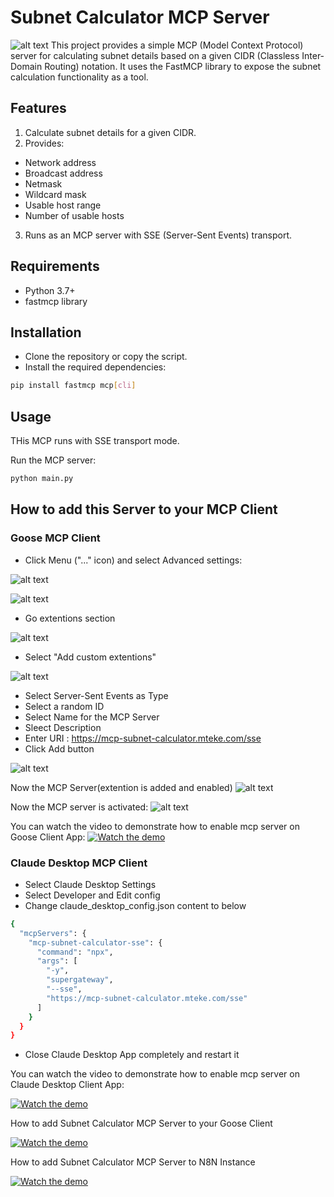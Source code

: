 # Subnet Calculator MCP Server
![alt text](images/image-8.png)
This project provides a simple MCP (Model Context Protocol) server for calculating subnet details based on a given CIDR (Classless Inter-Domain Routing) notation. It uses the FastMCP library to expose the subnet calculation functionality as a tool.

## Features
1. Calculate subnet details for a given CIDR.
2. Provides:
- Network address
- Broadcast address
- Netmask
- Wildcard mask
- Usable host range
- Number of usable hosts
3. Runs as an MCP server with SSE (Server-Sent Events) transport.

## Requirements
- Python 3.7+
- fastmcp library

## Installation
- Clone the repository or copy the script.
- Install the required dependencies:
```sh
pip install fastmcp mcp[cli]
```

## Usage
THis MCP runs with SSE transport mode.

Run the MCP server:
```sh
python main.py
```

## How to add this Server to your MCP Client

### Goose MCP Client
- Click Menu ("..." icon) and select Advanced settings:

![alt text](images/image.png)

![alt text](images/image-1.png)

- Go extentions section

![alt text](images/image-2.png)

- Select "Add custom extentions"

![alt text](images/image-3.png)

- Select Server-Sent Events as Type
- Select a random ID
- Select Name for the MCP Server
- Sleect Description
- Enter URI : https://mcp-subnet-calculator.mteke.com/sse
- Click Add button

![alt text](images/image-5.png)

Now the MCP Server(extention is added and enabled)
![alt text](images/image-6.png)

Now the MCP server is activated:
![alt text](images/image-7.png)


You can watch the video to demonstrate how to enable mcp server on Goose Client App:
[![Watch the demo](https://img.youtube.com/vi/SZ-UcUz4_Bk/0.jpg)](https://www.youtube.com/shorts/SZ-UcUz4_Bk)



### Claude Desktop MCP Client
- Select Claude Desktop Settings
- Select Developer and Edit config
- Change claude_desktop_config.json content to below
```sh
{
  "mcpServers": {
    "mcp-subnet-calculator-sse": {
      "command": "npx",
      "args": [
        "-y",
        "supergateway",
        "--sse",
        "https://mcp-subnet-calculator.mteke.com/sse"
      ]
    }
  }
}
```
- Close Claude Desktop App completely and restart it

You can watch the video to demonstrate how to enable mcp server on Claude Desktop Client App:

[![Watch the demo](https://img.youtube.com/vi/o2qw11WIHsA/0.jpg)](https://youtu.be/o2qw11WIHsA)


How to add Subnet Calculator MCP Server to your Goose Client

[![Watch the demo](https://img.youtube.com/vi/V-7QSZjYh0U/0.jpg)](https://youtu.be/V-7QSZjYh0U)


How to add Subnet Calculator MCP Server to N8N Instance

[![Watch the demo](https://img.youtube.com/vi/utFyDyKUIxg/0.jpg)](https://youtu.be/utFyDyKUIxg)

